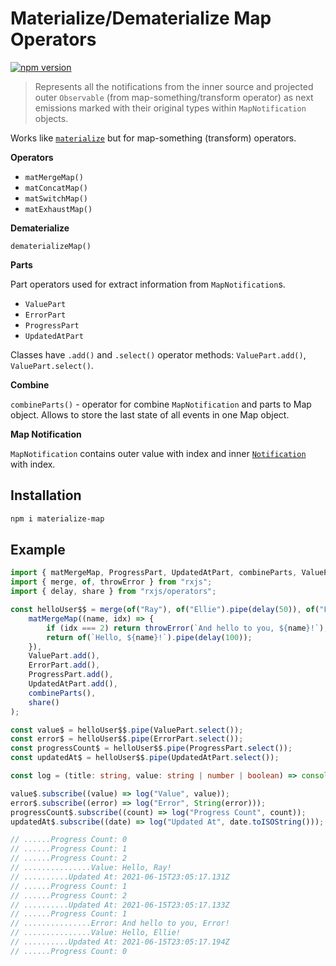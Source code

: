 # Materialize/Dematerialize Map Operators

[![npm version](https://badge.fury.io/js/materialize-map.svg)](https://badge.fury.io/js/materialize-map)

> Represents all the notifications from the inner source and projected outer `Observable` (from map-something/transform operator) as next emissions marked with their original types within `MapNotification` objects.

Works like [`materialize`](https://rxjs.dev/api/operators/materialize) but for map-something (transform) operators.

**Operators**

-   `matMergeMap()`
-   `matConcatMap()`
-   `matSwitchMap()`
-   `matExhaustMap()`

<!--
TODO:
-   `matMergeScan()`
-->

**Dematerialize**

`dematerializeMap()`

**Parts**

Part operators used for extract information from `MapNotification`s.

-   `ValuePart`
-   `ErrorPart`
-   `ProgressPart`
-   `UpdatedAtPart`

Classes have `.add()` and `.select()` operator methods: `ValuePart.add()`, `ValuePart.select()`.

**Combine**

`combineParts()` - operator for combine `MapNotification` and parts to Map object. Allows to store the last state of all events in one Map object.

**Map Notification**

`MapNotification` contains outer value with index and inner [`Notification`](https://rxjs.dev/api/index/class/Notification) with index.

## Installation

```sh
npm i materialize-map
```

## Example

```ts
import { matMergeMap, ProgressPart, UpdatedAtPart, combineParts, ValuePart, ErrorPart } from "materialize-map";
import { merge, of, throwError } from "rxjs";
import { delay, share } from "rxjs/operators";

const helloUser$$ = merge(of("Ray"), of("Ellie").pipe(delay(50)), of("Error").pipe(delay(100))).pipe(
    matMergeMap((name, idx) => {
        if (idx === 2) return throwError(`And hello to you, ${name}!`);
        return of(`Hello, ${name}!`).pipe(delay(100));
    }),
    ValuePart.add(),
    ErrorPart.add(),
    ProgressPart.add(),
    UpdatedAtPart.add(),
    combineParts(),
    share()
);

const value$ = helloUser$$.pipe(ValuePart.select());
const error$ = helloUser$$.pipe(ErrorPart.select());
const progressCount$ = helloUser$$.pipe(ProgressPart.select());
const updatedAt$ = helloUser$$.pipe(UpdatedAtPart.select());

const log = (title: string, value: string | number | boolean) => console.log(title.padStart(20, ".") + ": " + value);

value$.subscribe((value) => log("Value", value));
error$.subscribe((error) => log("Error", String(error)));
progressCount$.subscribe((count) => log("Progress Count", count));
updatedAt$.subscribe((date) => log("Updated At", date.toISOString()));

// ......Progress Count: 0
// ......Progress Count: 1
// ......Progress Count: 2
// ...............Value: Hello, Ray!
// ..........Updated At: 2021-06-15T23:05:17.131Z
// ......Progress Count: 1
// ......Progress Count: 2
// ..........Updated At: 2021-06-15T23:05:17.133Z
// ......Progress Count: 1
// ...............Error: And hello to you, Error!
// ...............Value: Hello, Ellie!
// ..........Updated At: 2021-06-15T23:05:17.194Z
// ......Progress Count: 0
```
